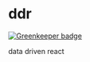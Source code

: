# ddr

[![Greenkeeper badge](https://badges.greenkeeper.io/xiechao06/ddr.svg)](https://greenkeeper.io/)

data driven react